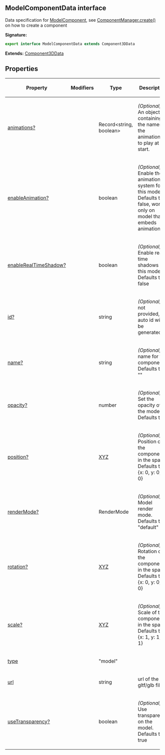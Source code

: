 
## ModelComponentData interface

Data specification for [ModelComponent](/reference/modelcomponent.md)<!-- -->, see [ComponentManager.create()](/reference/componentmanager/create.md) on how to create a component

**Signature:**

```typescript
export interface ModelComponentData extends Component3DData 
```
**Extends:** [Component3DData](/reference/component3ddata.md)

## Properties

<table><thead><tr><th>

Property


</th><th>

Modifiers


</th><th>

Type


</th><th>

Description


</th></tr></thead>
<tbody><tr><td>

[animations?](/reference/modelcomponentdata/animations.md)


</td><td>


</td><td>

Record&lt;string, boolean&gt;


</td><td>

_(Optional)_ An object containing the names of the animations to play at start.


</td></tr>
<tr><td>

[enableAnimation?](/reference/modelcomponentdata/enableanimation.md)


</td><td>


</td><td>

boolean


</td><td>

_(Optional)_ Enable the animation system for this model. Defaults to false, works only on model that embeds animations


</td></tr>
<tr><td>

[enableRealTimeShadow?](/reference/modelcomponentdata/enablerealtimeshadow.md)


</td><td>


</td><td>

boolean


</td><td>

_(Optional)_ Enable real time shadows for this model. Defaults to false


</td></tr>
<tr><td>

[id?](/reference/modelcomponentdata/id.md)


</td><td>


</td><td>

string


</td><td>

_(Optional)_ if not provided, an auto id will be generated


</td></tr>
<tr><td>

[name?](/reference/modelcomponentdata/name.md)


</td><td>


</td><td>

string


</td><td>

_(Optional)_ name for the component. Defaults to ""


</td></tr>
<tr><td>

[opacity?](/reference/modelcomponentdata/opacity.md)


</td><td>


</td><td>

number


</td><td>

_(Optional)_ Set the opacity of the model. Defaults to 1


</td></tr>
<tr><td>

[position?](/reference/modelcomponentdata/position.md)


</td><td>


</td><td>

[XYZ](/reference/xyz.md)


</td><td>

_(Optional)_ Position of the component in the space. Defaults to {<!-- -->x: 0, y: 0, z: 0<!-- -->}


</td></tr>
<tr><td>

[renderMode?](/reference/modelcomponentdata/rendermode.md)


</td><td>


</td><td>

RenderMode


</td><td>

_(Optional)_ Model render mode. Defaults to "default"


</td></tr>
<tr><td>

[rotation?](/reference/modelcomponentdata/rotation.md)


</td><td>


</td><td>

[XYZ](/reference/xyz.md)


</td><td>

_(Optional)_ Rotation of the component in the space. Defaults to {<!-- -->x: 0, y: 0, z: 0<!-- -->}


</td></tr>
<tr><td>

[scale?](/reference/modelcomponentdata/scale.md)


</td><td>


</td><td>

[XYZ](/reference/xyz.md)


</td><td>

_(Optional)_ Scale of the component in the space. Defaults to {<!-- -->x: 1, y: 1, z: 1<!-- -->}


</td></tr>
<tr><td>

[type](/reference/modelcomponentdata/type.md)


</td><td>


</td><td>

"model"


</td><td>


</td></tr>
<tr><td>

[url](/reference/modelcomponentdata/url.md)


</td><td>


</td><td>

string


</td><td>

url of the gltf/glb file


</td></tr>
<tr><td>

[useTransparency?](/reference/modelcomponentdata/usetransparency.md)


</td><td>


</td><td>

boolean


</td><td>

_(Optional)_ Use transparency on the model. Defaults to true


</td></tr>
</tbody></table>

